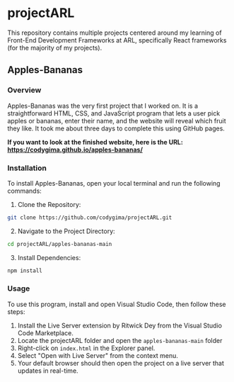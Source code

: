 # projectARL

This repository contains multiple projects centered around my learning of Front-End Development Frameworks at ARL, specifically React frameworks (for the majority of my projects).
 
## Apples-Bananas

### Overview
Apples-Bananas was the very first project that I worked on. It is a straightforward HTML, CSS, and JavaScript program that lets a user pick apples or bananas, enter their name, and the website will reveal which fruit they like. It took me about three days to complete this using GitHub pages. 

**If you want to look at the finished website, here is the URL: https://codygima.github.io/apples-bananas/**

### Installation
To install Apples-Bananas, open your local terminal and run the following commands:

1. Clone the Repository:
```bash
git clone https://github.com/codygima/projectARL.git
```
2. Navigate to the Project Directory:
```bash
cd projectARL/apples-bananas-main
```
3. Install Dependencies:
```bash
npm install
```
### Usage
To use this program, install and open Visual Studio Code, then follow these steps:

1. Install the Live Server extension by Ritwick Dey from the Visual Studio Code Marketplace.
2. Locate the projectARL folder and open the `apples-bananas-main` folder
3. Right-click on `index.html` in the Explorer panel.
4. Select "Open with Live Server" from the context menu.
5. Your default browser should then open the project on a live server that updates in real-time.

